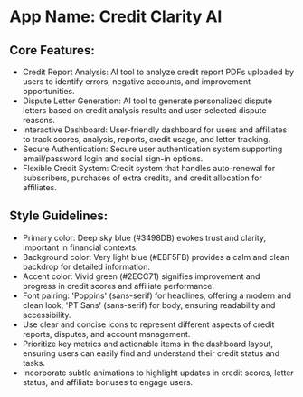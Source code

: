 # **App Name**: Credit Clarity AI

## Core Features:

- Credit Report Analysis: AI tool to analyze credit report PDFs uploaded by users to identify errors, negative accounts, and improvement opportunities.
- Dispute Letter Generation: AI tool to generate personalized dispute letters based on credit analysis results and user-selected dispute reasons.
- Interactive Dashboard: User-friendly dashboard for users and affiliates to track scores, analysis, reports, credit usage, and letter tracking.
- Secure Authentication: Secure user authentication system supporting email/password login and social sign-in options.
- Flexible Credit System: Credit system that handles auto-renewal for subscribers, purchases of extra credits, and credit allocation for affiliates.

## Style Guidelines:

- Primary color: Deep sky blue (#3498DB) evokes trust and clarity, important in financial contexts.
- Background color: Very light blue (#EBF5FB) provides a calm and clean backdrop for detailed information.
- Accent color: Vivid green (#2ECC71) signifies improvement and progress in credit scores and affiliate performance.
- Font pairing: 'Poppins' (sans-serif) for headlines, offering a modern and clean look; 'PT Sans' (sans-serif) for body, ensuring readability and accessibility.
- Use clear and concise icons to represent different aspects of credit reports, disputes, and account management.
- Prioritize key metrics and actionable items in the dashboard layout, ensuring users can easily find and understand their credit status and tasks.
- Incorporate subtle animations to highlight updates in credit scores, letter status, and affiliate bonuses to engage users.